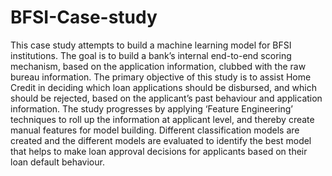 # BFSI-Case-study
This case study attempts to build a machine learning model for BFSI institutions.
The goal is to build a bank’s internal end-to-end scoring mechanism, based on the application information, clubbed with the raw bureau information. 
The primary objective of this study is to assist Home Credit in deciding which loan applications should be disbursed, and which should be rejected, based on the applicant’s past behaviour and application information.
The study progresses by applying ‘Feature Engineering’ techniques to roll up the information at applicant level, and thereby create manual features for model building. 
Different classification models are created and the different models are evaluated to identify the best model that helps to make loan approval decisions for applicants based on their loan default behaviour.
